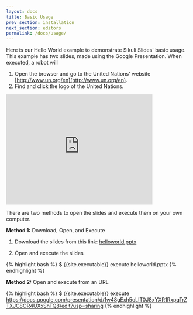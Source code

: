 ```yaml
---
layout: docs
title: Basic Usage
prev_section: installation
next_section: editors
permalink: /docs/usage/
---
```


Here is our Hello World example to demonstrate Sikuli Slides' basic usage.
This example has two slides, made using the Google Presentation. When executed, a robot will
1. Open the browser and go to the United Nations' website [http://www.un.org/en](http://www.un.org/en).
2. Find and click the logo of the United Nations.

<iframe src="https://docs.google.com/presentation/d/1w48gExh5oLIT0J8xYXR1RxpqTrZTXJC8OR4UXxShTQ8/embed?start=false&amp;loop=false&amp;delayms=3000" frameborder="0" width="400" height="300" allowfullscreen="true" mozallowfullscreen="true" webkitallowfullscreen="true">
</iframe>

There are two methods to open the slides and execute them on your own computer.

**Method 1:** Download, Open, and Execute

1. Download the slides from this link:
[helloworld.pptx](https://docs.google.com/feeds/download/presentations/Export?id=1w48gExh5oLIT0J8xYXR1RxpqTrZTXJC8OR4UXxShTQ8&&exportFormat=pptx)

2. Open and execute the slides

{% highlight bash %}
$ {{site.executable}} execute helloworld.pptx 
{% endhighlight %}


**Method 2:** Open and execute from an URL

{% highlight bash %}
$ {{site.executable}} execute https://docs.google.com/presentation/d/1w48gExh5oLIT0J8xYXR1RxpqTrZTXJC8OR4UXxShTQ8/edit?usp=sharing
{% endhighlight %}
